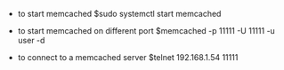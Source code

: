 * to start memcached
$sudo systemctl start memcached

* to start memcached on different port
$memcached -p 11111 -U 11111 -u user -d

* to connect to a memcached server
$telnet 192.168.1.54 11111


